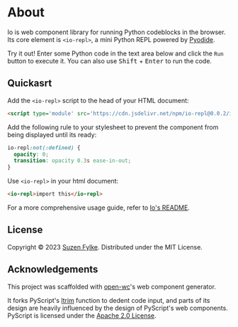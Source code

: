 # About

Io is web component library for running Python codeblocks in the browser. Its
core element is `<io-repl>`, a mini Python REPL powered by [Pyodide](https://pyodide.org/en/stable/).

Try it out! Enter some Python code in the text area below and click the
<code>Run</code> button to execute it. You can also use <kbd>Shift</kbd> +
<kbd>Enter</kbd> to run the code.

<style>
  io-repl:not(:defined) {
    opacity: 0;
    transition: opacity 0.3s ease-in-out;
  }
  io-repl {
    --button-border-radius: 2px;
    --button-font-family: monospace;
    --input-border-radius: 2px;
  }
</style>
<script type='module' src='https://cdn.jsdelivr.net/npm/io-repl@0.0.2/io-repl.js'></script>
<io-repl></io-repl>

## Quickasrt

Add the `<io-repl>` script to the head of your HTML document:

```html
<script type='module' src='https://cdn.jsdelivr.net/npm/io-repl@0.0.2/io-repl.js'></script>
```

Add the following rule to your stylesheet to prevent the component from being
displayed until its ready:

```css
io-repl:not(:defined) {
  opacity: 0;
  transition: opacity 0.3s ease-in-out;
}
```

Use `<io-repl>` in your html document:

```html
<io-repl>import this</io-repl>
```

For a more comprehensive usage guide, refer to [Io's README](https://github.com/codesue/io#readme).

## License

Copyright &copy; 2023 [Suzen Fylke](https://suzenfylke.com). Distributed under
the MIT License.

## Acknowledgements

This project was scaffolded with [open-wc](https://github.com/open-wc/open-wc)'s
web component generator.

It forks PyScript's [ltrim](https://github.com/pyscript/pyscript/blob/2023.05.1/pyscriptjs/src/utils.ts#L14-L27)
function to dedent code input, and parts of its design are heavily influenced by
the design of PyScript's web components. PyScript is licensed under the
[Apache 2.0 License](https://github.com/pyscript/pyscript/blob/main/LICENSE).
